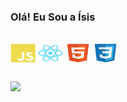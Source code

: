 ### Olá! Eu Sou a Ísis



<div style="display: inline_block"><br>
  <img align="center" alt="isis-Js" height="30" width="40" src="https://raw.githubusercontent.com/devicons/devicon/master/icons/javascript/javascript-plain.svg">
    <img align="center" alt="isis-React" height="30" width="40" src="https://raw.githubusercontent.com/devicons/devicon/master/icons/react/react-original.svg">
  <img align="center" alt="isis-HTML" height="30" width="40" src="https://raw.githubusercontent.com/devicons/devicon/master/icons/html5/html5-original.svg">
  <img align="center" alt="isis-CSS" height="30" width="40" src="https://raw.githubusercontent.com/devicons/devicon/master/icons/css3/css3-original.svg">
</div>

   ##
  
<div> 
  <a href="https://www.linkedin.com/in/%C3%ADsis-pedroni/" target="_blank"><img src="https://img.shields.io/badge/LinkedIn-0077B5?style=for-the-badge&logo=linkedin&logoColor=white" target="_blank"></a> 
 
</div>

  
  

 

